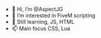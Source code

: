 - 👋 Hi, I’m @AspectJG
- 👀 I’m interested in FiveM scripting
- 🌱 Still learning, JS, HTML
- 📫 Main focus CSS, Lua
